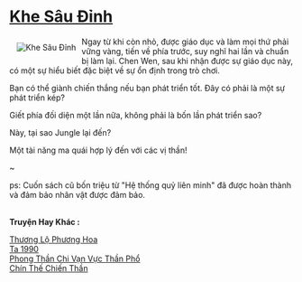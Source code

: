 <a href="https://truyentiki.com/khe-sau-dinh.33789/" title="Khe Sâu Đỉnh"><h1>Khe Sâu Đỉnh</h1></a><div style="display:table"><img align="right" style="float: left; padding: 10px;" src="https://truyentiki.com/a/img/str/src/33789.jpg" alt="Khe Sâu Đỉnh">Ngay từ khi còn nhỏ, được giáo dục và làm mọi thứ phải vững vàng, tiến về phía trước, suy nghĩ hai lần và chuẩn bị làm lại. Chen Wen, sau khi nhận được sự giáo dục này, có một sự hiểu biết đặc biệt về sự ổn định trong trò chơi. <p></p> Bạn có thể giành chiến thắng nếu bạn phát triển tốt. Đây có phải là một sự phát triển kép? <p></p> Giết phía đối diện một lần nữa, không phải là bốn lần phát triển sao? <p></p> Này, tại sao Jungle lại đến? <p></p> Một tài năng ma quái hợp lý đến với các vị thần! <p></p> ~ <p></p> ps: Cuốn sách cũ bốn triệu từ "Hệ thống quỷ liên minh" đã được hoàn thành và đảm bảo nhân vật được đảm bảo.</div><p><br><b>Truyện Hay Khác :</b></p><a href="https://truyentiki.com/thuong-lo-phuong-hoa.33788/" alt="Thương Lộ Phương Hoa">Thương Lộ Phương Hoa</a><br/><a href="https://github.com/nownovels/top500/tree/master/truyenhay/33642/" alt="Ta 1990">Ta 1990</a><br/><a href="https://www.plurk.com/p/nuxacu" alt="Phong Thần Chi Vạn Vực Thần Phổ">Phong Thần Chi Vạn Vực Thần Phổ</a><br/><a href="https://github.com/nownovels/top500/tree/master/truyenhay/33890/" alt="Chín Thế Chiến Thần">Chín Thế Chiến Thần</a><br/>